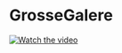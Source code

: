 # GrosseGalere

[![Watch the video](https://i.imgur.com/vKb2F1B.png)](https://www.youtube.com/watch?v=NFxzYRX-KLo)
